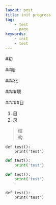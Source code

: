 ```yaml
---
layout: post
title: init progress 
tag:
    - test 
    - page 
keywords:
    - init
    - test
---
```


#初

##始

###化

####项

#####目

1. 目    
2. 录    

> 结    
> 构    

```   
def test():    
    print('test')    

```


``` python   
def test():    
    print('test')    

```

```python
def test():    
    print('test')    

```

<pre><code>
def test():
    print('test')
</code></pre>
